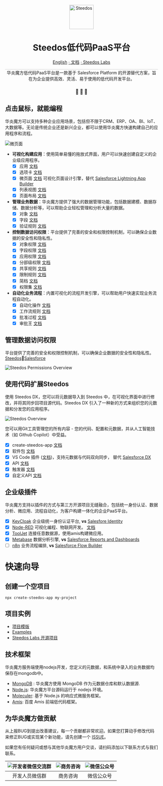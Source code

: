 <p align="center">
  <a href="https://www.steedos.cn/">
    <img alt="Steedos" src="https://steedos.github.io/assets/logo.png" width="80" />
  </a>
</p>
<h1 align="center">
  Steedos低代码PaaS平台
</h1>

<p align="center">
<a href="./README.md">English</a>
<a href="https://docs.steedos.com/" target="_blank"> · 文档</a>
<a href="https://github.com/steedos-labs/" target="_blank"> · Steedos Labs</a>
</p>


<p align="center" style="border-top: solid 1px #cccccc">
  华炎魔方低代码PaaS平台是一款基于 Salesforce Platform 的开源替代方案，旨在为企业提供高效、灵活、易于使用的低代码开发平台。
</p>

<h3 align="center">
 🤖 🎨 🚀
</h3>

## 点击鼠标，就能编程

华炎魔方可以支持多种企业应用场景，包括但不限于CRM、ERP、OA、BI、IoT、大数据等。无论是传统企业还是新兴企业，都可以使用华炎魔方快速构建自己的应用程序和流程。

![微页面](https://console.steedos.cn/api/files/images/642166bd671028003e75f910)

- **可视化构建应用**：使用简单易懂的拖放式界面，用户可以快速创建自定义的企业级应用程序。
  - [x] 应用 [文档](https://docs.steedos.cn/zh-CN/no-code/application/app)
  - [x] 选项卡 [文档](https://docs.steedos.cn/zh-CN/no-code/application/tab)
  - [x] 微页面 [文档](https://docs.steedos.cn/zh-CN/no-code/amis/) 可视化页面设计引擎，替代 [Salesforce Lightning App Builder](https://help.salesforce.com/s/articleView?id=sf.lightning_app_builder_overview.htm&type=5)
  - [x] 列表视图 [文档](https://docs.steedos.cn/zh-CN/no-code/customize/listview/)
  - [x] 页面布局 [文档](https://docs.steedos.cn/zh-CN/no-code/customize/page-layout)
- **管理业务数据**：华炎魔方提供了强大的数据管理功能，包括数据建模、数据存储、数据分析等，可以帮助企业轻松管理和分析大量的数据。
  - [x] 对象 [文档](https://docs.steedos.cn/zh-CN/no-code/customize/object) 
  - [x] 字段 [文档](https://docs.steedos.cn/zh-CN/no-code/customize/fields/) 
  - [x] 验证规则 [文档](https://docs.steedos.cn/zh-CN/no-code/customize/validation-rules) 
- **控制数据访问权限**：平台提供了完善的安全和权限控制机制，可以确保企业数据的安全性和隐私性。
  - [x] 对象权限 [文档](https://docs.steedos.cn/zh-CN/admin/permissions/object-permissions)
  - [x] 字段权限 [文档](https://docs.steedos.cn/zh-CN/admin/permissions/field-permissions)
  - [x] 应用权限 [文档](https://docs.steedos.cn/zh-CN/admin/permissions/app-permissions)
  - [x] 分部级权限 [文档](https://docs.steedos.cn/zh-CN/admin/permissions/division)
  - [x] 共享规则 [文档](https://docs.steedos.cn/zh-CN/admin/permissions/sharing-rules)
  - [x] 限制规则 [文档](https://docs.steedos.cn/zh-CN/admin/permissions/restriction-rules)
  - [x] 简档 [文档](https://docs.steedos.cn/zh-CN/admin/permissions/profile)
  - [x] 权限集 [文档](https://docs.steedos.cn/zh-CN/admin/permissions/permission-set)
- **自动化业务流程**：内置可视化的流程开发引擎，可以帮助用户快速实现业务流程自动化。
  - [x] 自动化操作 [文档](https://docs.steedos.cn/zh-CN/automation/automated-actions)
  - [x] 工作流规则 [文档](https://docs.steedos.cn/zh-CN/automation/workflow-rules)
  - [x] 批准过程 [文档](https://docs.steedos.cn/zh-CN/automation/approval-process)
  - [x] 审批王 [文档](https://docs.steedos.cn/zh-CN/automation/approval-king/)

## 管理数据访问权限

平台提供了完善的安全和权限控制机制，可以确保企业数据的安全性和隐私性。[Steedos](https://docs.steedos.com/admin/permissions/)🚀[Salesforce](https://developer.salesforce.com/docs/atlas.en-us.securityImplGuide.meta/securityImplGuide/security_data_access.htm)

![Steedos Permissions Overview](./docs/diagrams/Steedos%20Permissions.drawio.svg)


## 使用代码扩展Steedos

使用 Steedos DX，您可以将元数据导入到 Steedos 中，在可视化界面中进行修改，并将其同步回项目源代码。Steedos DX 引入了一种新的方式来组织您的元数据和分发您的应用程序。
  
![Steedos Overview](http://www.steedos.org/assets/platform/platform-overview.png)

您可以用Git工具管理您的所有内容 - 您的代码、配置和元数据，并从人工智能技术（如 Github Copilot）中受益。

  - [x] create-steedos-app [文档](https://docs.steedos.com/zh-CN/developer/create-steedos-app)
  - [x] 软件包 [文档](https://docs.steedos.com/zh-CN/developer/package)
  - [x] VS Code 插件 ([文档](https://docs.steedos.com/zh-CN/developer/sync-metadata))，支持元数据与代码双向同步， 替代 [Salesforce DX](https://developer.salesforce.com/docs/atlas.en-us.sfdx_dev.meta/sfdx_dev/sfdx_dev_intro.htm)
  - [x] API [文档](https://docs.steedos.com/zh-CN/api/rest-api/)
  - [x] 触发器 [文档](https://docs.steedos.com/zh-CN/developer/action-trigger)
  - [x] 自定义API [文档](https://docs.steedos.com/zh-CN/developer/action-api)
  
## 企业级插件

华炎魔方支持以插件的方式与第三方开源项目无缝融合，包括统一身份认证、数据分析、微应用、流程自动化，为客户构建一体化的企业PaaS平台。

  - [x] [KeyCloak](https://github.com/keycloak/keycloak) 企业级统一身份认证平台, **vs** [Salesfore Identity](https://help.salesforce.com/s/articleView?id=sf.identity_overview.htm&type=5)
  - [x] [Node-RED](https://github.com/node-red/node-red) 可视化编程、物联网开发。 [文档](https://docs.steedos.cn/zh-CN/plugins/node-red)
  - [x] [ToolJet](https://github.com/ToolJet/ToolJet/) 连接任意数据源，使用amis构建微应用。
  - [x] [Metabase](https://github.com/metabase/metabase) 数据分析引擎, **vs** [Salesforce Reports and Dashboards](https://help.salesforce.com/s/articleView?id=sf.analytics_overview.htm&type=5)
  - [ ] [n8n](https://github.com/n8n-io/n8n) 业务流程编排, **vs** [Salesforce Flow Builder](https://help.salesforce.com/s/articleView?id=sf.flow.htm&language=en_US&type=5)
  
# 快速向导

## 创建一个空项目

```
npx create-steedos-app my-project
```

## 项目实例

- [项目模版](https://github.com/steedos/steedos-project-template)
- [Examples](https://github.com/steedos/steedos-examples)
- [Steedos Labs 开源项目](https://github.com/steedos-labs/)

## 技术框架

华炎魔方服务端使用nodejs开发，您定义的元数据，和系统中录入的业务数据均保存在mongodb中。

- [MongoDB](https://www.mongodb.com/) : 华炎魔方使用 MongoDB 作为元数据仓库和默认数据源.
- [Node.js](https://nodejs.org/): 华炎魔方平台源码运行于 nodejs 环境。
- [Moleculer](https://moleculer.services/zh/): 基于 Node.js 的响应式微服务框架。
- [Amis](https://aisuda.bce.baidu.com/amis/zh-CN/components): 百度 Amis 前端低代码框架。

## 为华炎魔方做贡献

从上报BUG到提出改善建议，每一个贡献都非常欢迎。如果您打算动手修改代码来修正BUG或实现某个新功能，请先创建一个 [ISSUE](https://github.com/steedos/steedos-platform/issues)。


如果您有任何疑问或想与其他华炎魔方用户交谈，请扫码添加以下联系方式与我们联系。

| ![开发者微信交流群](https://steedos.github.io/assets/github/platform/cn/QR_wechat_developers.jpg) | ![商务咨询](https://steedos.github.io/assets/github/platform/cn/business_consulting.jpg)        | ![微信公众号](https://steedos.github.io/assets/github/platform/cn/public_number.jpg)|
| :-----: | :-----: | :-----: |
| 开发人员微信群  | 商务咨询  | 微信公众号 |



